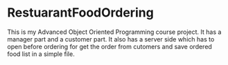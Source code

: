 # RestuarantFoodOrdering

This is my Advanced Object Oriented Programming course project.
It has a manager part and a customer part. It also has a server side which has to open before ordering for get the order from cutomers and save ordered food list in a simple file.
